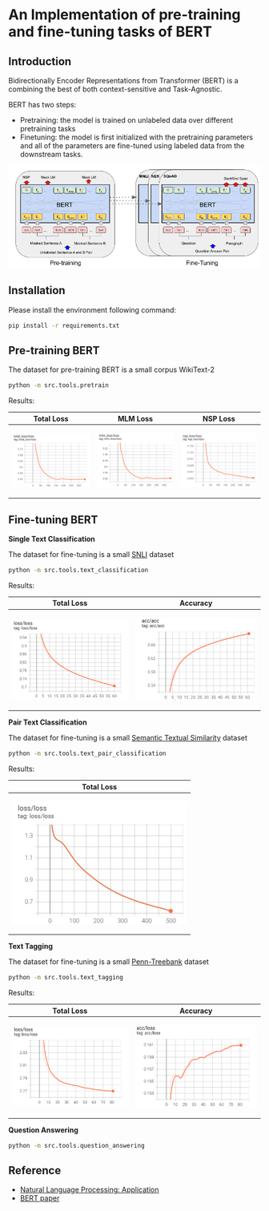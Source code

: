 # An Implementation of pre-training and fine-tuning tasks of BERT

## Introduction
Bidirectionally Encoder Representations from Transformer (BERT) is a combining the best of both context-sensitive and Task-Agnostic. 

BERT has two steps: 
+ Pretraining: the model is trained on unlabeled data over different pretraining tasks
+ Finetuning: the model is first initialized with the pretraining parameters and all of the parameters are fine-tuned using labeled data from the downstream tasks.

<p align="center">
    <img src="images/pretrain_bert.png">
</p>

## Installation
Please install the environment following command:
```bash
pip install -r requirements.txt
```

## Pre-training BERT

The dataset for pre-training BERT is a small corpus WikiText-2

```bash
python -m src.tools.pretrain
```

Results:

| Total Loss | MLM Loss | NSP Loss |
|--|--|--|
| <p align='center'><img src="images/total_loss.png"></p> | <p align='center'><img src="images/mlm_loss.png"></p> | <p align='center'><img src="images/nsp_loss.png"></p> |

## Fine-tuning BERT

**Single Text Classification**

The dataset for fine-tuning is a small [SNLI](https://huggingface.co/datasets/snli) dataset

```bash
python -m src.tools.text_classification
```

Results:

| Total Loss | Accuracy |
|--|--|
| <p align='center'><img src="images/single_cls_text_loss.png"></p> | <p align='center'><img src="images/single_cls_text_acc.png"></p> |

**Pair Text Classification**

The dataset for fine-tuning is a small [Semantic Textual Similarity](https://huggingface.co/datasets/stsb_multi_mt) dataset

```bash
python -m src.tools.text_pair_classification
```

Results:

| Total Loss |
|--|
| <p align='center'><img src="images/text_pair_cls.jpg"></p> |


**Text Tagging**

The dataset for fine-tuning is a small [Penn-Treebank]() dataset

```bash
python -m src.tools.text_tagging
```

Results:

| Total Loss | Accuracy |
|--|--|
| <p align='center'><img src="images/loss_text_tagging.png"></p> | <p align='center'><img src="images/acc_text_tagging.png"></p> |


**Question Answering**

```bash
python -m src.tools.question_answering
```


## Reference
+ [Natural Language Processing: Application](https://d2l.ai/chapter_natural-language-processing-applications/index.html)
+ [BERT paper](https://arxiv.org/abs/1810.04805)